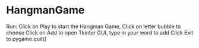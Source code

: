 # HangmanGame
Run:
Click on Play to start the Hangman Game, Click on letter bubble to choose
Click on Add to open Tkinter GUI, type in your word to add
Click Exit to pygame.quit()
